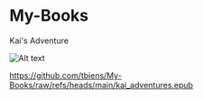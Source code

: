 # My-Books

Kai's Adventure

![Alt text](/path/to/img.jpg)

<https://github.com/tbiens/My-Books/raw/refs/heads/main/kai_adventures.epub>
